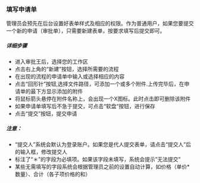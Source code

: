 ### 填写申请单

管理员会预先在后台设置好表单样式及相应的权限。作为普通用户，如果您要提交一个新的申请（审批单），只需要新建表单，按要求填写后提交即可。

##### 详细步骤

- 进入审批王后，选择您的工作区
- 点击右上角的“新建”按钮，选择所需要的流程
- 在出现的流程的申请单中输入或选择相应的内容
- 点击“回形针”按钮,选择文件路径，可添加一个或多个附件.上传完毕后，在申请单的最下方显示添加的附件
- 将鼠标箭头悬停在附件名称上，会出现一个X图标。此时点击即可删除该附件
- 如果申请单填写后不急于提交，可点击“软盘“按钮，进行保存
- 点击“提交”按钮，提交申请

##### 注意：
- “提交人”系统会默认为登录账户。如果您是代人提交表单，请点击“提交人”后的输入框，修改提交人
- 标注了“＊”的字段为必填项。如果该字段未填写，系统会提示”无法提交"
- 某些无需填写的字段系统会根据管理员之前的设置自动计算，如价格（单价*数量）、合计（各子项价格的和）
